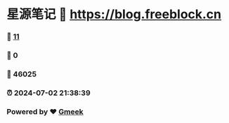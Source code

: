 # 星源笔记 :link: https://blog.freeblock.cn 
### :page_facing_up: [11](https://blog.freeblock.cn/tag.html) 
### :speech_balloon: 0 
### :hibiscus: 46025 
### :alarm_clock: 2024-07-02 21:38:39 
### Powered by :heart: [Gmeek](https://github.com/Meekdai/Gmeek)
